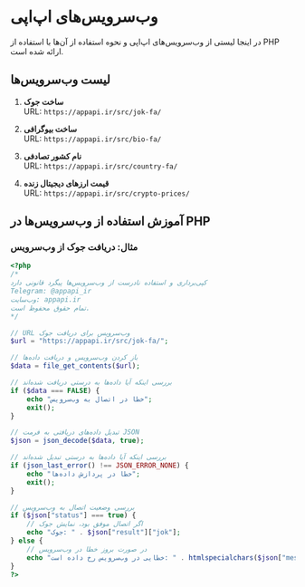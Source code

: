 # وب‌سرویس‌های اپ‌اپی

در اینجا لیستی از وب‌سرویس‌های اپ‌اپی و نحوه استفاده از آن‌ها با استفاده از PHP ارائه شده است.

## لیست وب‌سرویس‌ها

1. **ساخت جوک**  
   URL: `https://appapi.ir/src/jok-fa/`

2. **ساخت بیوگرافی**  
   URL: `https://appapi.ir/src/bio-fa/`

3. **نام کشور تصادفی**  
   URL: `https://appapi.ir/src/country-fa/`

4. **قیمت ارزهای دیجیتال زنده**  
   URL: `https://appapi.ir/src/crypto-prices/`

## آموزش استفاده از وب‌سرویس‌ها در PHP

### مثال: دریافت جوک از وب‌سرویس

```php
<?php
/*
کپی‌برداری و استفاده نادرست از وب‌سرویس‌ها پیگرد قانونی دارد
Telegram: @appapi_ir
وب‌سایت: appapi.ir
تمام حقوق محفوظ است.
*/

// URL وب‌سرویس برای دریافت جوک
$url = "https://appapi.ir/src/jok-fa/";

// باز کردن وب‌سرویس و دریافت داده‌ها
$data = file_get_contents($url);

// بررسی اینکه آیا داده‌ها به درستی دریافت شده‌اند
if ($data === FALSE) {
    echo "خطا در اتصال به وب‌سرویس";
    exit();
}

// تبدیل داده‌های دریافتی به فرمت JSON
$json = json_decode($data, true);

// بررسی اینکه آیا داده‌ها به درستی تبدیل شده‌اند
if (json_last_error() !== JSON_ERROR_NONE) {
    echo "خطا در پردازش داده‌ها";
    exit();
}

// بررسی وضعیت اتصال به وب‌سرویس
if ($json["status"] === true) {
    // اگر اتصال موفق بود، نمایش جوک
    echo "جوک: " . $json["result"]["jok"];
} else {
    // در صورت بروز خطا در وب‌سرویس
    echo "خطایی در وب‌سرویس رخ داده است: " . htmlspecialchars($json["message"]);
}
?>
